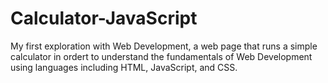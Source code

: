 # Calculator-JavaScript
My first exploration with Web Development, a web page that runs a simple calculator in ordert to understand the fundamentals of Web Development using languages including HTML, JavaScript, and CSS.
